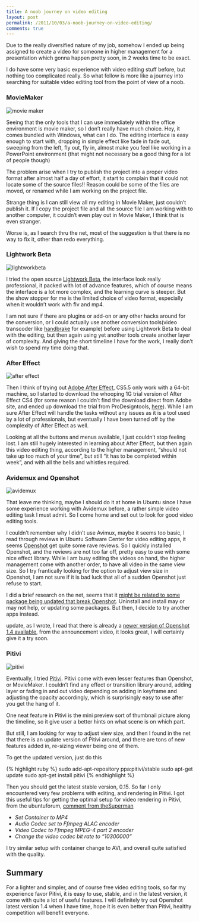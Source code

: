 ```yaml
---
title: A noob journey on video editing
layout: post
permalink: /2011/10/03/a-noob-journey-on-video-editing/
comments: true
---
```

Due to the really diversified nature of my job, somehow I ended up being assigned to create a video for someone in higher management for a presentation which gonna happen pretty soon, in 2 weeks time to be exact.

I do have some very basic experience with video editing stuff before, but nothing too complicated really. So what follow is more like a journey into searching for suitable video editing tool from the point of view of a noob.

### MovieMaker
![movie maker](/images/moviemaker.jpg)

Seeing that the only tools that I can use immediately within the office environment is movie maker, so I don’t really have much choice. Hey, it comes bundled with Windows, what can I do. The editing interface is easy enough to start with, dropping in simple effect like fade in fade out, sweeping from the left, fly out, fly in, almost make you feel like working in a PowerPoint environment (that might not necessary be a good thing for a lot of people though)

The problem arise when I try to publish the project into a proper video format after almost half a day of effort, it start to complain that it could not locate some of the source files!! Reason could be some of the files are moved, or renamed while I am working on the project file.

Strange thing is I can still view all my editing in Movie Maker, just couldn’t publish it. If I copy the project file and all the source file I am working with to another computer, it couldn’t even play out in Movie Maker, I think that is even stranger.

Worse is, as I search thru the net, most of the suggestion is that there is no way to fix it, other than redo everything.



### Lightwork Beta

![lightworkbeta](/images/lightworkbeta.jpg)

I tried the open source [Lightwork Beta](http://www.lightworksbeta.com/), the interface look really professional, it packed with lot of advance features, which of course means the interface is a lot more complex, and the learning curve is steeper. But the show stopper for me is the limited choice of video format, especially when it wouldn’t work with flv and mp4.

I am not sure if there are plugins or add-on or any other hacks around for the conversion, or I could actually use another conversion tools(video transcoder like [handbrake](http://handbrake.fr/) for example) before using Lightwork Beta to deal with the editing, but then again using yet another tools create another layer of complexity. And giving the short timeline I have for the work, I really don’t wish to spend my time doing that.

### After Effect
![after effect](/images/after_effect.jpg)

Then I think of trying out [Adobe After Effect](http://www.adobe.com/products/aftereffects.html), CS5.5 only work with a 64-bit machine, so I started to download the whooping 1G trial version of After Effect CS4 (for some reason I couldn’t find the download direct from Adobe site, and ended up download the trial from ProDesigntools, [here](http://prodesigntools.com/download-adobe-cs4-and-cs3-free-trials-here.html)). While I am sure After Effect will handle the tasks without any issues as it is a tool used by a lot of professionals, but eventually I have been turned off by the complexity of After Effect as well.

Looking at all the buttons and menus available, I just couldn’t stop feeling lost. I am still hugely interested in learning about After Effect, but then again this video editing thing, according to the higher management, “should not take up too much of your time”, but still “it has to be completed within week”, and with all the bells and whistles required.


### Avidemux and Openshot

![avidemux](/images/avidemux.jpg)

That leave me thinking, maybe I should do it at home in Ubuntu since I have some experience working with Avidemux before, a rather simple video editing task I must admit. So I come home and set out to look for good video editing tools.

I couldn’t remember why I didn’t use Avimux, maybe it seems too basic, I read through reviews in Ubuntu Software Center for video editing apps, it seems [Openshot](http://www.openshotvideo.com/) get quite some rave reviews. So I quickly installed Openshot, and the reviews are not too far off, pretty easy to use with some nice effect library. While I am busy editing the videos on hand, the higher management come with another order, to have all video in the same view size. So I try frantically looking for the option to adjust view size in Openshot, I am not sure if it is bad luck that all of a sudden Openshot just refuse to start.

I did a brief research on the net, seems that it [might be related to some package being updated that break Openshot](http://ubuntuforums.org/showthread.php?t=1475742). Uninstall and install may or may not help, or updating some packages. But then, I decide to try another apps instead.

update, as I wrote, I read that there is already a [newer version of Openshot 1.4 available](http://www.openshotvideo.com/2011/09/openshot-14-released-download-it-now.html), from the announcement video, it looks great, I will certainly give it a try soon.


### Pitivi

![pitivi](/images/pitivi.jpg)

Eventually, I tried [Pitivi](http://www.pitivi.org/). Pitivi come with even lesser features than Openshot, or MovieMaker. I couldn’t find any effect or transition library around, adding layer or fading in and out video depending on adding in keyframe and adjusting the opacity accordingly, which is surprisingly easy to use after you get the hang of it.

One neat feature in Pitivi is the mini preview sort of thumbnail picture along the timeline, so it give user a better hints on what scene is on which part.

But still, I am looking for way to adjust view size, and then I found in the net that there is an update version of Pitivi around, and there are tons of new features added in, re-sizing viewer being one of them.

To get the updated version, just do this

{% highlight ruby %}
sudo add-apt-repository ppa:pitivi/stable
sudo apt-get update
sudo apt-get install pitivi
{% endhighlight %}


Then you should get the latest stable version, 0.15. So far I only encountered very few problems with editing, and rendering in Pitivi. I got this useful tips for getting the optimal setup for video rendering in Pitivi, from the ubuntuforum, [comment from theSuperman](http://ubuntuforums.org/showpost.php?p=10101477&postcount=4)

 * _Set Container to MP4_
 * _Audio Codec set to Ffmpeg ALAC encoder_
 * _Video Codec to Ffmpeg MPEG-4 part 2 encoder_
 * _Change the video codec bit rate to &#8220;10300000&#8221;_

I try similar setup with container change to AVI, and overall quite satisfied with the quality.

## Summary

For a lighter and simpler, and of course free video editing tools, so far my experience favor Pitivi, it is easy to use, stable, and in the latest version, it come with quite a lot of useful features. I will definitely try out Openshot latest version 1.4 when I have time, hope it is even better than Pitivi, healthy competition will benefit everyone.